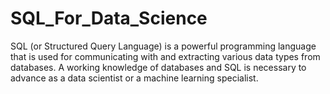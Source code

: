 # SQL_For_Data_Science
SQL (or Structured Query Language) is a powerful programming language that is used for communicating with and extracting various data types from databases. A working knowledge of databases and SQL is necessary to advance as a data scientist or a machine learning specialist.
